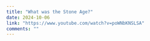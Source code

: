 ```yaml
---
title: "What was the Stone Age?"
date: 2024-10-06
link: "https://www.youtube.com/watch?v=poWNbKNSLSA"
comments: ""
---
```


